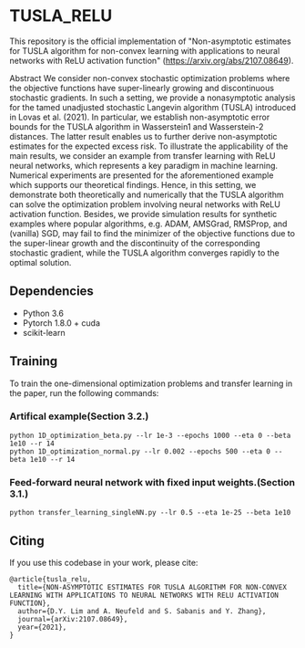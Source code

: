 # TUSLA_RELU

This repository is the official implementation of "Non-asymptotic estimates for TUSLA algorithm for non-convex learning with applications to neural networks with ReLU activation function" (https://arxiv.org/abs/2107.08649).

Abstract
We consider non-convex stochastic optimization problems where the objective functions have super-linearly growing and discontinuous stochastic gradients. In such a setting, we provide a nonasymptotic analysis for the tamed unadjusted stochastic Langevin algorithm (TUSLA) introduced in Lovas et al. (2021). In particular, we establish non-asymptotic error bounds for the TUSLA algorithm in Wasserstein1 and Wasserstein-2 distances. The latter result enables us to further derive non-asymptotic estimates for the expected excess risk. To illustrate the applicability of the main results, we consider an example from transfer learning with ReLU neural networks, which represents a key paradigm in machine learning. Numerical experiments are presented for the aforementioned example which supports our theoretical findings. Hence, in this setting, we demonstrate both theoretically and numerically that the TUSLA algorithm can solve the optimization problem involving neural networks with ReLU activation function. Besides, we provide simulation results for synthetic examples where popular algorithms, e.g. ADAM, AMSGrad, RMSProp, and (vanilla) SGD, may fail to find the minimizer of the objective functions due to the super-linear growth and the discontinuity of the corresponding stochastic gradient, while the TUSLA algorithm converges rapidly to the optimal solution.

## Dependencies

- Python 3.6
- Pytorch 1.8.0 + cuda
- scikit-learn

## Training

To train the one-dimensional optimization problems and transfer learning in the paper, run the following commands:

### Artifical example(Section 3.2.)
```train
python 1D_optimization_beta.py --lr 1e-3 --epochs 1000 --eta 0 --beta 1e10 --r 14
python 1D_optimization_normal.py --lr 0.002 --epochs 500 --eta 0 --beta 1e10 --r 14
```

### Feed-forward neural network with fixed input weights.(Section 3.1.)
```train
python transfer_learning_singleNN.py --lr 0.5 --eta 1e-25 --beta 1e10
```

## Citing
If you use this codebase in your work, please cite:
```
@article{tusla_relu,
  title={NON-ASYMPTOTIC ESTIMATES FOR TUSLA ALGORITHM FOR NON-CONVEX LEARNING WITH APPLICATIONS TO NEURAL NETWORKS WITH RELU ACTIVATION FUNCTION},
  author={D.Y. Lim and A. Neufeld and S. Sabanis and Y. Zhang},
  journal={arXiv:2107.08649},
  year={2021},  
}
```
